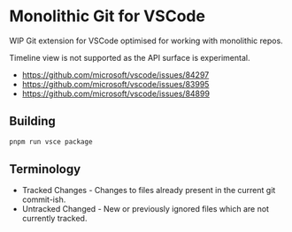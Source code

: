 # Monolithic Git for VSCode

WIP Git extension for VSCode optimised for working with monolithic repos.

Timeline view is not supported as the API surface is experimental.

- https://github.com/microsoft/vscode/issues/84297
- https://github.com/microsoft/vscode/issues/83995
- https://github.com/microsoft/vscode/issues/84899

## Building

```sh
pnpm run vsce package
```

## Terminology

- Tracked Changes - Changes to files already present in the current git commit-ish.
- Untracked Changed - New or previously ignored files which are not currently tracked.
